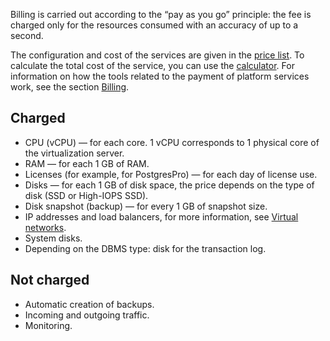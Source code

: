 Billing is carried out according to the “pay as you go” principle: the fee is charged only for the resources consumed with an accuracy of up to a second.

The configuration and cost of the services are given in the [price list](https://mcs.mail.ru/pricelist). To calculate the total cost of the service, you can use the [calculator](https://mcs.mail.ru/pricing). For information on how the tools related to the payment of platform services work, see the section [Billing](/en/additionals/billing/start/about).

## Charged

- CPU (vCPU) — for each core. 1 vCPU corresponds to 1 physical core of the virtualization server.
- RAM — for each 1 GB of RAM.
- Licenses (for example, for PostgresPro) — for each day of license use.
- Disks — for each 1 GB of disk space, the price depends on the type of disk (SSD or High-IOPS SSD).
- Disk snapshot (backup) — for every 1 GB of snapshot size.
- IP addresses and load balancers, for more information, see [Virtual networks](/en/networks/vnet/tariffs).
- System disks.
- Depending on the DBMS type: disk for the transaction log.

## Not charged

- Automatic creation of backups.
- Incoming and outgoing traffic.
- Monitoring.
